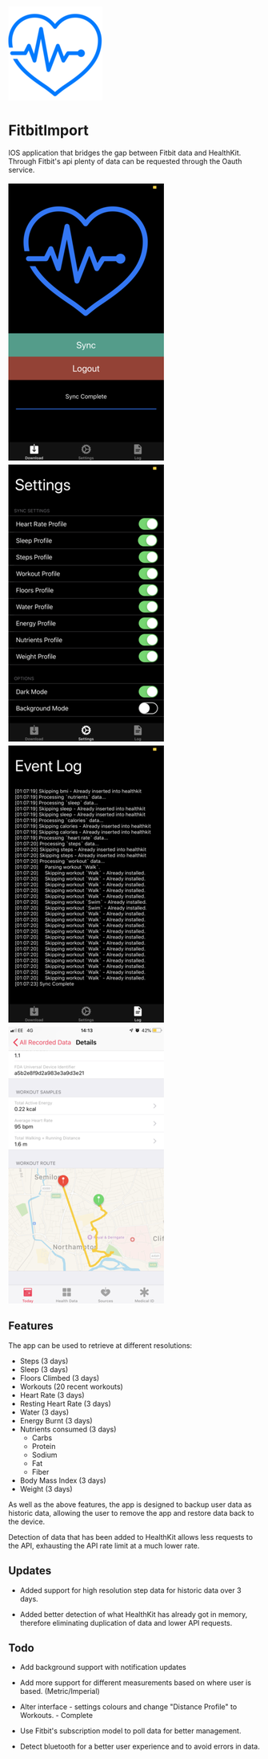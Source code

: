 ![Kiku](images/heart@0.75.png)

# FitbitImport

IOS application that bridges the gap between Fitbit data and HealthKit. Through Fitbit's api plenty of data can be requested through the Oauth service.

<img src="images/home.png" style="margin-top:5px;">
<img src="images/settings.png" style="margin-top:5px;">
<img src="images/log.png" style="margin-top:5px;">
<img src="images/route.png" style="margin-top:5px;">

## Features

 The app can be used to retrieve at different resolutions:

  * Steps (3 days)
  * Sleep (3 days)
  * Floors Climbed (3 days)
  * Workouts (20 recent workouts)
  * Heart Rate (3 days)
  * Resting Heart Rate (3 days)
  * Water (3 days)
  * Energy Burnt (3 days)
  * Nutrients consumed (3 days)
    * Carbs
    * Protein
    * Sodium
    * Fat
    * Fiber
  * Body Mass Index (3 days)
  * Weight (3 days)

  As well as the above features, the app is designed to backup user data as historic data, allowing the user to remove the app and restore data back to the device.

  Detection of data that has been added to HealthKit allows less requests to the API, exhausting the API rate limit at a much lower rate.

## Updates

  * Added support for high resolution step data for historic data over 3 days.

  * Added better detection of what HealthKit has already got in memory, therefore eliminating duplication of data and lower API requests.

## Todo

  * Add background support with notification updates

  * Add more support for different measurements based on where user is based. (Metric/Imperial)

  * Alter interface - settings colours and change "Distance Profile" to Workouts. - Complete

  * Use Fitbit's subscription model to poll data for better management.

  * Detect bluetooth for a better user experience and to avoid errors in data.
